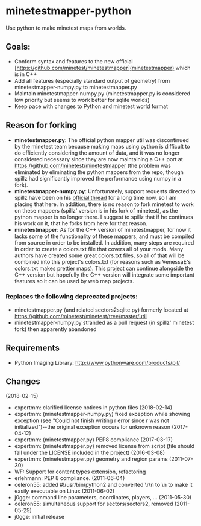 # minetestmapper-python
Use python to make minetest maps from worlds.


## Goals:
* Conform syntax and features to the new official [https://github.com/minetest/minetestmapper](minetestmapper) which is in C++
* Add all features (especially standard output of geometry) from minetestmapper-numpy.py to minetestmapper.py
* Maintain minetestmapper-numpy.py (minetestmapper.py is considered low priority but seems to work better for sqlite worlds)
* Keep pace with changes to Python and minetest world format


## Reason for forking
* **minetestmapper.py**: The official python mapper util was discontinued by the minetest team because making maps using python is difficult to do efficiently considering the amount of data, and it was no longer considered necessary since they are now maintaining a C++ port at <https://github.com/minetest/minetestmapper> (the problem was eliminated by eliminating the python mappers from the repo, though spillz had significantly improved the performance using numpy in a fork).
* **minetestmapper-numpy.py**: Unfortunately, support requests directed to spillz have been on his [official thread](https://forum.minetest.net/viewtopic.php?f=14&t=8730) for a long time now, so I am placing that here. In addition, there is no reason to fork minetest to work on these mappers (spillz' version is in his fork of minetest), as the python mapper is no longer there. I suggest to spillz that if he continues his work on it, that he forks from here for that reason.
* **minetestmapper**: As for the C++ version of minetestmapper, for now it lacks some of the functionality of these mappers, and must be compiled from source in order to be installed. In addition, many steps are required in order to create a colors.txt file that covers all of your mods. Many authors have created some great colors.txt files, so all of that will be combined into this project's colors.txt (for reasons such as VenessaE's colors.txt makes prettier maps). This project can continue alongside the C++ version but hopefully the C++ version will integrate some important features so it can be used by web map projects.

### Replaces the following deprecated projects:
* minetestmapper.py (and related sectors2sqlite.py) formerly located at <https://github.com/minetest/minetest/tree/master/util>
* minetestmapper-numpy.py stranded as a pull request (in spillz' minetest fork) then apparently abandoned


## Requirements
* Python Imaging Library: http://www.pythonware.com/products/pil/


## Changes
(2018-02-15)
* expertmm: clarified license notices in python files
(2018-02-14)
* expertmm: (minetestmapper-numpy.py) fixed exception while showing exception (see "Could not finish writing r error since r was not initialized")--the original exception occurs for unknown reason
(2017-04-12)
* expertmm: (minetestmapper.py) PEP8 compliance
(2017-03-17)
* expertmm: (minetestmapper.py) removed license from script (file should fall under the LICENSE included in the project)
(2016-03-08)
* expertmm: (minetestmapper.py) geometry and region params
(2011-07-30)
* WF: Support for content types extension, refactoring
* erlehmann: PEP 8 compliance.
(2011-06-04)
* celeron55: added #!/usr/bin/python2 and converted \r\n to \n to make it easily executable on Linux
(2011-06-02)
* j0gge: command line parameters, coordinates, players, ...
(2011-05-30)
* celeron55: simultaneous support for sectors/sectors2, removed
(2011-05-29)
* j0gge: initial release
